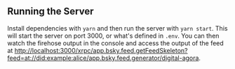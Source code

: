 ## Running the Server

Install dependencies with `yarn` and then run the server with `yarn start`. This will start the server on port 3000, or what's defined in `.env`. You can then watch the firehose output in the console and access the output of the feed at [http://localhost:3000/xrpc/app.bsky.feed.getFeedSkeleton?feed=at://did:example:alice/app.bsky.feed.generator/digital-agora](http://localhost:3000/xrpc/app.bsky.feed.getFeedSkeleton?feed=at://did:example:alice/app.bsky.feed.generator/digital-agora).
